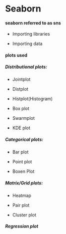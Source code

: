 # Seaborn


#### seaborn referred to as sns

- Importing libraries

- Importing data

#### plots used

##### Distributional plots:

- Jointplot

- Distplot

- Histplot(Histogram)

- Box plot
  
- Swarmplot

- KDE plot

##### Categorical plots:
- Bar plot

- Point plot

- Boxen Plot

##### Matrix/Grid plots:
- Heatmap

- Pair plot

- Cluster plot

##### Regression plot

